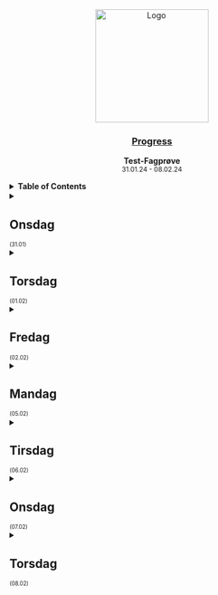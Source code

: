 <div align="center">
  <a href="https://github.com/ArvidWedtstein/Fagproove">
    <img src="https://content.energage.com/company-images/SE45893/SE45893_logo_orig.png" alt="Logo" width="200" height="200">
  </a>

  <h3 align="center">
    <ins>Progress</ins>
  </h3>

  <p align="center">
    <b>Test-Fagprøve</b>
    <br />
    <sub>31.01.24 - 08.02.24</sub>
  </p>
</div>

<details>
  <summary>
    <b>Table of Contents</b>
  </summary>
  <ul>
    <li>
      <a href="#onsdag">Onsdag (31.01)</a>
    </li>
    <li>
      <a href="#torsdag">Torsdag (01.02)</a>
    </li>
    <li>
      <a href="#fredag">Fredag (02.02)</a>
    </li>
    <li>
      <a href="#mandag">Mandag (05.02)</a>
    </li>
    <li>
      <a href="#tirsdag">Tirsdag (06.02)</a>
    </li>
    <li>
      <a href="#onsdag-1">Onsdag (07.02)</a>
    </li>
    <li>
      <a href="#torsdag-1">Torsdag (08.02)</a>
    </li>
  </ul>
</details>


<details>
  <summary>
    <h2>Onsdag</h2> 
    <sub><sup>(31.01)</sup></sub>
  </summary>
  <p>
    Laget [plan](https://github.com/ArvidWedtstein/Fagproove/blob/main/README.md) for utviklingen
  </p>
</details>
<details>
  <summary>
    <h2>Torsdag</h2> 
    <sub><sup>(01.02)</sup></sub>
  </summary>

  <table>
    <tr>
      <th colspan="3">Beskrivelse</th>
      <th>Bilde(r)</th>
    </tr>
    <tr>
      <td colspan="3">
        <b>Oppsummering</b><br><br>
        Laget fremside, lagt til funksjonalitet for å søke, dele og redigere handlelister.<br>
        La til plus knappen i bunnen åpner dialogen for å opprette ny handeliste på hovedsiden<br>
        La til meny gir mulighet for å slette og redigere handelister<br>
        La til mulighet for å se hvem du har delt med<br>
        Laget views og Stored procedures og fikset trigger security.<br>
        Ble hindret av Appframe 365 rammeverket da det oppsto problemer med publisering i tillegg til at det måtte publiseres for å se endringer.<br>
        <br>
        Hadde også problemer med å laste inn tilleggsfiler. Dermed ble jeg tvunget til å ha alt i en og samme fil (se bilde 2)
      </td>
      <td>
        <img src="https://github.com/ArvidWedtstein/Fagproove/assets/71834553/78b5664b-766b-4d11-add8-0d4aba1846ad">
        <img src="https://github.com/ArvidWedtstein/Fagproove/assets/71834553/1cf9186f-edbe-4a79-b014-0cbcf72adc6a">
      </td>
    </tr>
    <tr>
      <td colspan="3">La til plus knappen i bunnen åpner dialogen for å opprette ny handeliste på hovedsiden</td>
      <td>
        <img src="https://github.com/ArvidWedtstein/Fagproove/assets/71834553/69c82ebd-0696-447c-b62f-040532d9134e">
      </td>
    </tr>
    <tr>
      <td colspan="3">La til meny gir mulighet for å slette og redigere handelister</td>
      <td>
        <img src="https://github.com/ArvidWedtstein/Fagproove/assets/71834553/0695db3f-fac6-4d3b-83f2-e5713aad82de">
      </td>
    </tr>
    <tr>
      <td colspan="3">La til mulighet for å se hvem du har delt med</td>
      <td>
        <img src="https://github.com/ArvidWedtstein/Fagproove/assets/71834553/3fe82d22-c7a0-49a8-aea9-76bc325bc5b8">
      </td>
    </tr>
  </table>
</details>

<details>
  <summary>
    <h2>Fredag</h2> 
    <sub><sup>(02.02)</sup></sub>
  </summary>
  
  <table>
    <tr>
      <th colspan="3">Beskrivelse</th>
      <th>Bilde(r)</th>
    </tr>
    <tr>
      <td colspan="3">Laget ferdig details siden.</td>
      <td>
        <img src="https://github.com/ArvidWedtstein/Fagproove/assets/71834553/a5f0087c-39dd-4a78-8b9a-a600b42e8921">
      </td>
    </tr>
    <tr>
      <td colspan="3">Laget dialog for å opprette og redigere varer</td>
      <td>
        <img src="https://github.com/ArvidWedtstein/Fagproove/assets/71834553/cdc26d17-2109-4cb1-945f-bb7f5d383a33">
      </td>
    </tr>
    <tr>
      <td colspan="3">
        Lagt til funksjonalitet for at kategorien slås sammen når alle varene er avkrysset.<br>
        Anvendte litt custom css for å få en smooth checkmark og strek-ut animasjon.
      </td>
      <td>
        <img src="https://github.com/ArvidWedtstein/Fagproove/assets/71834553/513970ad-bda4-419c-95af-e0c4076652f8">
        <img src="https://github.com/ArvidWedtstein/Fagproove/assets/71834553/82aa1b6b-4af3-407a-aa48-bc1cf098f12b">
      </td>
    </tr>
    <tr>
      <td colspan="3">
        La til mulighet for å lage nytt item ved å bruke switch "Create new item" som da vil opprette ett nytt item vis togglet<br>
        Input blir da byttet fra lookup til vanlig input da siden eg ikkje fant en løsning for å bruka Omega 365 lookupen sånn at man kan lage nytt item<br>
        Laget kode som oppretter nytt item, returnerer så IDen for å legge det nylig opprettede itemet i handlelisten
      </td>
      <td>
        <img src="https://github.com/ArvidWedtstein/Fagproove/assets/71834553/0c66f03d-de44-49dd-ac6c-e8ef20d7f780">
        <img src="https://github.com/ArvidWedtstein/Fagproove/assets/71834553/a852f456-02bc-4930-8c8d-68120d01ef88">
      </td>
    </tr>
  </table>
</details>
<details>
  <summary>
    <h2>Mandag</h2> 
    <sub><sup>(05.02)</sup></sub>
  </summary>

  <table>
    <tr>
      <th colspan="3">Beskrivelse</th>
      <th>Bilde(r)</th>
    </tr>
    <tr>
      <td colspan="3">Laget [testrapport](https://github.com/ArvidWedtstein/Fagproove/blob/main/Test_Report.md) og testet løsningen</td>
      <td>
        <img src="https://github.com/ArvidWedtstein/Fagproove/assets/71834553/ac8209db-456a-43ea-96d4-94a5093482c4">
      </td>
    </tr>
  </table>
</details>
<details>
  <summary>
    <h2>Tirsdag</h2> 
    <sub><sup>(06.02)</sup></sub>
  </summary>
  
  <table>
    <tr>
      <th colspan="3">Beskrivelse</th>
      <th>Bilde(r)</th>
    </tr>
    <tr>
      <td colspan="3">Gjort layout endringn på hovedsiden siden jeg ikke var fornøyd med hvordan det så ut og for å gjøre det mer oversiktlig og lesbart.</td>
      <td>
        <img src="https://github.com/ArvidWedtstein/Fagproove/assets/71834553/43391aca-38f7-43c1-a71a-101d2a42aa1d">
      </td>
    </tr>
    <tr>
      <td colspan="3">Begynt på [wiki](https://github.com/ArvidWedtstein/Fagproove/wiki) og [docs](https://github.com/ArvidWedtstein/Fagproove/blob/main/System_Documentation.md)</td>
      <td></td>
    </tr>
    <tr>
      <td colspan="3">Gjort testrapport bildene litt mer leselig</td>
      <td>
        <img src="https://github.com/ArvidWedtstein/Fagproove/assets/71834553/4310262f-9cb2-45a2-af9b-9c9bdd4e9d3b">
      </td>
    </tr>
  </table>
</details>
<details>
  <summary>
    <h2>Onsdag</h2> 
    <sub><sup>(07.02)</sup></sub>
  </summary>

  <table>
    <tr>
      <th colspan="3">Beskrivelse</th>
      <th>Bilde(r)</th>
    </tr>
    <tr>
      <td colspan="3">Finjustert på [system dokumentasjon](https://github.com/ArvidWedtstein/Fagproove/blob/main/System_Documentation.md) og [testrapport](https://github.com/ArvidWedtstein/Fagproove/blob/main/Test_Report.md)</td>
      <td></td>
    </tr>
    <tr>
      <td colspan="3">Laget en [presentasjon](https://omegaoffice-my.sharepoint.com/:p:/g/personal/arvid_wedtstein_omega365_com/EQXcYrracTdDkuHtCyjOdD8BTkAfLmdTyT0xFoIx3rsawA?e=nu2b1s) / plan om ka eg ska visa på torsdag</td>
      <td></td>
    </tr>
  </table>
</details>
<details>
  <summary>
    <h2>Torsdag</h2> 
    <sub><sup>(08.02)</sup></sub>
  </summary>

  <table>
    <tr>
      <th colspan="3">Beskrivelse</th>
      <th>Bilde(r)</th>
    </tr>
    <tr>
      <td colspan="3">Hatt presentasjon</td>
      <td></td>
    </tr>
    <tr>
      <td colspan="3">Skrevet [egenvurdering](https://github.com/ArvidWedtstein/Fagproove/blob/main/Egenvurdering.md)</td>
      <td></td>
    </tr>
  </table>
</details>
